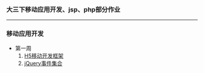 ### 大三下移动应用开发、jsp、php部分作业
***
### 移动应用开发
- 第一周
	1. [H5移动开发框架](./mad/1-1.html)
	2. [jQuery事件集合](./mad/1-2.html)
